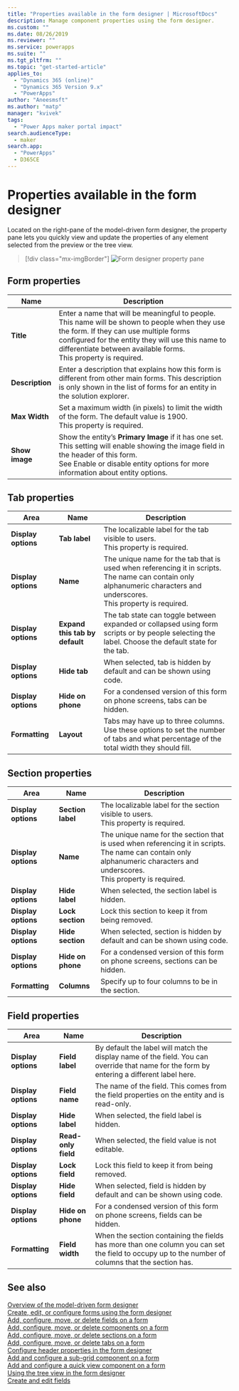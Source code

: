 ```yaml
---
title: "Properties available in the form designer | MicrosoftDocs"
description: Manage component properties using the form designer.
ms.custom: ""
ms.date: 08/26/2019
ms.reviewer: ""
ms.service: powerapps
ms.suite: ""
ms.tgt_pltfrm: ""
ms.topic: "get-started-article"
applies_to: 
  - "Dynamics 365 (online)"
  - "Dynamics 365 Version 9.x"
  - "PowerApps"
author: "Aneesmsft"
ms.author: "matp"
manager: "kvivek"
tags: 
  - "Power Apps maker portal impact"
search.audienceType: 
  - maker
search.app: 
  - "PowerApps"
  - D365CE
---
```


# Properties available in the form designer

Located on the right-pane of the model-driven form designer, the property pane lets you quickly view and update the properties of any element selected from the preview or the tree view. 

> [!div class="mx-imgBorder"] 
> ![Form designer property pane](media/form-designer-property-pane.png "Form designer property pane")

## Form properties

|Name  |Description  |
|---------|---------|
|**Title**     | Enter a name that will be meaningful to people. This name will be shown to people when they use the form. If they can use multiple forms configured for the entity they will use this name to differentiate between available forms. <br /> This property is required.        |
|**Description**     |  Enter a description that explains how this form is different from other main forms. This description is only shown in the list of forms for an entity in the solution explorer.        |
|**Max Width**     | Set a maximum width (in pixels) to limit the width of the form. The default value is 1900. <br /> This property is required.       |
|**Show image**      | Show the entity’s **Primary Image** if it has one set. This setting will enable showing the image field in the header of this form. <br /> See Enable or disable entity options for more information about entity options.         |


## Tab properties

|Area   |Name  |Description  |
|---------|---------|---------|
|**Display options**      | **Tab label**      | The localizable label for the tab visible to users. <br /> This property is required.         |
| **Display options**      |  **Name**     |  The unique name for the tab that is used when referencing it in scripts. The name can contain only alphanumeric characters and underscores. <br />This property is required.      |
| **Display options**      |  **Expand this tab by default**      |  The tab state can toggle between expanded or collapsed using form scripts or by people selecting the label. Choose the default state for the tab.       |
| **Display options**      | **Hide tab**     | When selected, tab is hidden by default and can be shown using code.       |
| **Display options**      | **Hide on phone**     |  For a condensed version of this form on phone screens, tabs can be hidden.     |
| **Formatting**   | **Layout**     |  Tabs may have up to three columns. Use these options to set the number of tabs and what percentage of the total width they should fill.      |


## Section properties

|Area   |Name  |Description  |
|---------|---------|---------|
|**Display options**      | **Section label**    | The localizable label for the section visible to users. <br /> This property is required.      |
|**Display options**      | **Name**    | The unique name for the section that is used when referencing it in scripts. The name can contain only alphanumeric characters and underscores. <br /> This property is required.        |
|**Display options**      | **Hide label**   |  When selected, the section label is hidden.  |
|**Display options**      | **Lock section**    | Lock this section to keep it from being removed.      |
|**Display options**      | **Hide section**     | When selected, section is hidden by default and can be shown using code.      |
|**Display options**      | **Hide on phone**     |  For a condensed version of this form on phone screens, sections can be hidden.     |
|**Formatting**     |  **Columns**    |  Specify up to four columns to be in the section.      |

## Field properties

|Area  |Name  |Description  |
|---------|---------|---------|
|**Display options**     | **Field label**    | By default the label will match the display name of the field. You can override that name for the form by entering a different label here.       |
|**Display options**     |  **Field name**    | The name of the field. This comes from the field properties on the entity and is read-only.     |
|**Display options**     | **Hide label**     | When selected, the field label is hidden.      |
|**Display options**     | **Read-only field**    | When selected, the field value is not editable.      |
|**Display options**     |  **Lock field**   |  Lock this field to keep it from being removed.     |
|**Display options**     |  **Hide field**     | When selected, field is hidden by default and can be shown using code.      |
|**Display options**     |  **Hide on phone**    | For a condensed version of this form on phone screens, fields can be hidden.         |
|**Formatting**     | **Field width**      |  When the section containing the fields has more than one column you can set the field to occupy up to the number of columns that the section has.       |

## See also
[Overview of the model-driven form designer](form-designer-overview.md)  
[Create, edit, or configure forms using the form designer](create-and-edit-forms.md)  
[Add, configure, move, or delete fields on a form](add-move-or-delete-fields-on-form.md)  
[Add, configure, move, or delete components on a form](add-move-configure-or-delete-components-on-form.md)  
[Add, configure, move, or delete sections on a form](add-move-or-delete-sections-on-form.md)  
[Add, configure, move, or delete tabs on a form](add-move-or-delete-tabs-on-form.md)  
[Configure header properties in the form designer](form-designer-header-properties.md)  
[Add and configure a sub-grid component on a form](form-designer-add-configure-subgrid.md)  
[Add and configure a quick view component on a form](form-designer-add-configure-quickview.md)  
[Using the tree view in the form designer](using-tree-view-on-form.md)  
[Create and edit fields](../common-data-service/create-edit-field-portal.md)  
